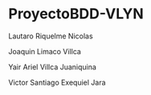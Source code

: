 # ProyectoBDD-VLYN

Lautaro Riquelme Nicolas

Joaquin Limaco Villca

Yair Ariel Villca Juaniquina

Victor Santiago Exequiel Jara
